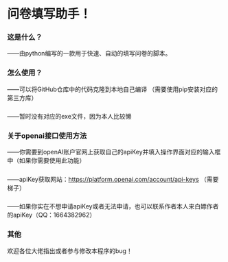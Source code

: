 # 问卷填写助手！

### 这是什么？
——由python编写的一款用于快速、自动的填写问卷的脚本。

### 怎么使用？
——可以将GitHub仓库中的代码克隆到本地自己编译
（需要使用pip安装对应的第三方库）
##### 
——暂时没有对应的exe文件，因为本人比较懒
### 关于openai接口使用方法
——你需要到openAI账户官网上获取自己的apiKey并填入操作界面对应的输入框中（如果你需要使用此功能）
#####
——apiKey获取网站：https://platform.openai.com/account/api-keys （需要梯子）
#####
——如果你实在不想申请apiKey或者无法申请，也可以联系作者本人来白嫖作者的apiKey（QQ：1664382962）
### 其他
欢迎各位大佬指出或者参与修改本程序的bug！

